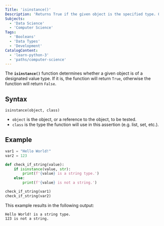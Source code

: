 ```yaml
---
Title: 'isinstance()'
Description: 'Returns True if the given object is the specified type. Otherwise the function will return False.'
Subjects:
  - 'Data Science'
  - 'Computer Science'
Tags:
  - 'Booleans'
  - 'Data Types'
  - 'Development'
CatalogContent:
  - 'learn-python-3'
  - 'paths/computer-science'
---
```


The **`isinstance()`** function determines whether a given object is of a designated value type. If it is, the function will return `True`, otherwise the function will return `False`.

## Syntax

```pseudo
isinstance(object, class)
```

- `object` is the object, or a reference to the object, to be tested.
- `class` is the type the function will use in this assertion (e.g. list, set, etc.).

## Example

```py
var1 = "Hello World!"
var2 = 123

def check_if_string(value):
    if isinstance(value, str):
        print(f'{value} is a string type.')
    else:
        print(f'{value} is not a string.')

check_if_string(var1)
check_if_string(var2)
```

This example results in the following output:

```shell
Hello World! is a string type.
123 is not a string.
```
